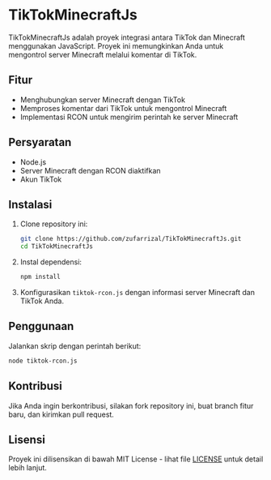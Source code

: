 # TikTokMinecraftJs

TikTokMinecraftJs adalah proyek integrasi antara TikTok dan Minecraft menggunakan JavaScript. Proyek ini memungkinkan Anda untuk mengontrol server Minecraft melalui komentar di TikTok.

## Fitur

- Menghubungkan server Minecraft dengan TikTok
- Memproses komentar dari TikTok untuk mengontrol Minecraft
- Implementasi RCON untuk mengirim perintah ke server Minecraft

## Persyaratan

- Node.js
- Server Minecraft dengan RCON diaktifkan
- Akun TikTok

## Instalasi

1. Clone repository ini:

   ```bash
   git clone https://github.com/zufarrizal/TikTokMinecraftJs.git
   cd TikTokMinecraftJs
   ```

2. Instal dependensi:

   ```bash
   npm install
   ```

3. Konfigurasikan `tiktok-rcon.js` dengan informasi server Minecraft dan TikTok Anda.

## Penggunaan

Jalankan skrip dengan perintah berikut:

```bash
node tiktok-rcon.js
```

## Kontribusi

Jika Anda ingin berkontribusi, silakan fork repository ini, buat branch fitur baru, dan kirimkan pull request.

## Lisensi

Proyek ini dilisensikan di bawah MIT License - lihat file [LICENSE](LICENSE) untuk detail lebih lanjut.
```
